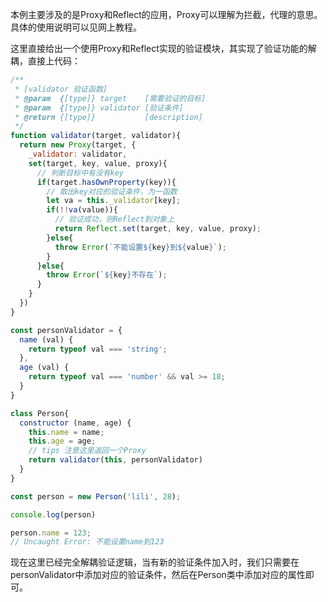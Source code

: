 本例主要涉及的是Proxy和Reflect的应用，Proxy可以理解为拦截，代理的意思。具体的使用说明可以见网上教程。

这里直接给出一个使用Proxy和Reflect实现的验证模块，其实现了验证功能的解耦，直接上代码：

```javascript
/**
 * [validator 验证函数]
 * @param  {[type]} target    [需要验证的目标]
 * @param  {[type]} validator [验证条件]
 * @return {[type]}           [description]
 */
function validator(target, validator){
  return new Proxy(target, {
    _validator: validator,
    set(target, key, value, proxy){
      // 判断目标中有没有key
      if(target.hasOwnProperty(key)){
        // 取出key对应的验证条件，为一函数
        let va = this._validator[key];
        if(!!va(value)){
          // 验证成功，则Reflect到对象上
          return Reflect.set(target, key, value, proxy);
        }else{
          throw Error(`不能设置${key}到${value}`);
        }
      }else{
        throw Error(`${key}不存在`);
      }
    }
  })
}

const personValidator = {
  name (val) {
    return typeof val === 'string';
  },
  age (val) {
    return typeof val === 'number' && val >= 18;
  }
}

class Person{
  constructor (name, age) {
    this.name = name;
    this.age = age;
    // tips 注意这里返回一个Proxy
    return validator(this, personValidator)
  }
}

const person = new Person('lili', 28);

console.log(person)

person.name = 123;
// Uncaught Error: 不能设置name到123
```

现在这里已经完全解耦验证逻辑，当有新的验证条件加入时，我们只需要在personValidator中添加对应的验证条件，然后在Person类中添加对应的属性即可。
